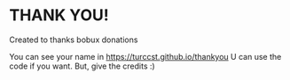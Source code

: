# THANK YOU!
Created to thanks bobux donations

You can see your name in https://turccst.github.io/thankyou
U can use the code if you want. But, give the credits :)
